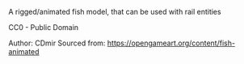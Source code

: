 A rigged/animated fish model, that can be used with rail entities

CC0 - Public Domain

Author: CDmir
Sourced from: https://opengameart.org/content/fish-animated
